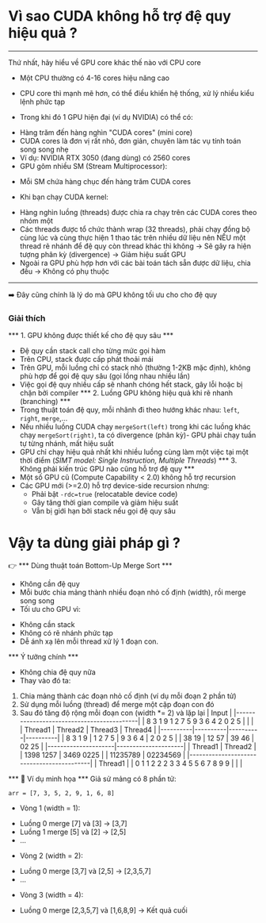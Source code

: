 # Vì sao CUDA không hỗ trợ đệ quy hiệu quả ? #
***
Thứ nhất, hãy hiểu về GPU core khác thế nào với CPU core
* Một CPU thường có 4-16 cores hiệu năng cao 
 - CPU core thì mạnh mẽ hơn, có thể điều khiển hệ thống, xử lý nhiều kiểu lệnh phức tạp 
* Trong khi đó 1 GPU hiện đại (ví dụ NVIDIA) có thể có: 
 - Hàng trăm đến hàng nghìn "CUDA cores" (mini core)
 - CUDA cores là đơn vị rất nhỏ, đơn giản, chuyên làm tác vụ tính toán song song nhẹ
 - Ví dụ: NVIDIA RTX 3050 (đang dùng) có 2560 cores 
 - GPU gôm nhiều SM (Stream Multiprocessor):
  * Mỗi SM chứa hàng chục đến hàng trăm CUDA cores
 - Khi bạn chạy CUDA kernel:
  * Hàng nghìn luồng (threads) được chia ra chạy trên các CUDA cores theo nhóm một
  * Các threads được tổ chức thành wrap (32 threads), phải chạy đồng bộ cùng lúc và cùng thực hiện 1 thao tác trên nhiều dữ liệu nên NẾU một thread rẽ nhánh để đệ quy còn thread khác thì không -> Sẽ gây ra hiện tượng phân kỳ (divergence) -> Giảm hiệu suất GPU 
* Ngoài ra GPU phù hợp hơn với các bài toán tách sẵn được dữ liệu, chia đều -> Không có phụ thuộc 
***
➡️ Đây cũng chính là lý do mà GPU không tối ưu cho cho đệ quy 
### Giải thích ###
*** 1. GPU không được thiết kế cho đệ quy sâu ***
* Đệ quy cần stack call cho từng mức gọi hàm 
* Trên CPU, stack được cấp phát thoải mái 
* Trên GPU, mỗi luồng chỉ có stack nhỏ (thường 1-2KB mặc định), không phù hợp để gọi đệ quy sâu (gọi lồng nhau nhiều lần)
* Việc gọi đệ quy nhiều cấp sẽ nhanh chóng hết stack, gây lỗi hoặc bị chặn bởi compiler
*** 2. Luồng GPU không hiệu quả khi rẽ nhanh (branching) ***
* Trong thuật toán đệ quy, mỗi nhãnh đi theo hướng khác nhau: `left`, `right`, `merge`,...
* Nếu nhiều luồng CUDA chạy `mergeSort(left)` trong khi các luồng khác chạy `mergeSort(right)`, ta có divergence (phân kỳ)- GPU phải chạy tuần tự từng nhánh, mất hiệu suất
* GPU chỉ chạy hiệu quả nhất khi nhiều luồng cùng làm một việc tại một thời điểm (*SIMT model: Single Instruction, Multiple Threads*)
*** 3. Không phải kiến trúc GPU nào cũng hỗ trợ đệ quy ***
* Một số GPU cũ (Compute Capability < 2.0) không hỗ trợ recursion
* Các GPU mới (>=2.0) hỗ trợ device-side recursion nhưng: 
  - Phải bật `-rdc=true` (relocatable device code)
  - Gây tăng thời gian compile và giảm hiệu suất
  - Vẫn bị giới hạn bởi stack nếu gọi đệ quy sâu

# Vậy ta dùng giải pháp gì ? #
👉 *** Dùng thuật toán Bottom-Up Merge Sort ***
* Không cần đệ quy 
* Mỗi bước chia mảng thành nhiều đoạn nhỏ cố định (width), rồi merge song song
* Tối ưu cho GPU vì: 
 - Không cần stack
 - Không có rẽ nhánh phức tạp
 - Dễ ánh xạ lên mỗi thread xử lý 1 đoạn con.

*** Ý tưởng chính ***
* Không chia đệ quy nữa
* Thay vào đó ta: 
 1. Chia mảng thành các đoạn nhỏ cố định (ví dụ mỗi đoạn 2 phần tử)
 2. Sử dụng mỗi luồng (thread) để merge một cặp đoạn con đó 
 3. Sau đó tăng độ rộng mỗi đoạn con (width *= 2) và lặp lại
|                   Input                   |
|-------------------------------------------|
|      8 3 1 9 1 2 7 5 9 3 6 4 2 0 2 5      |
|                                           |
|  Thread1 | Thread2  | Thread3  | Thread4  |
|----------|----------|----------|----------|
| 8 3 1 9  | 1 2 7 5  | 9 3 6 4  | 2 0 2 5  |
|  38 19   |  12 57   |  39 46   |  02 25   |
|---------------------|---------------------|
|       Thread1       |        Thread2      |
|   1398       1257   |   3469       0225   |
|       11235789      |       02234569      |
|-------------------------------------------|
|                  Thread1                  |
|      0 1 1 2 2 2 3 3 4 5 5 6 7 8 9 9      |
|                                           |

*** 🧠 Ví dụ minh họa ***
Giả sử mảng có 8 phần tử: <br>
```text
arr = [7, 3, 5, 2, 9, 1, 6, 8]
``` 
* Vòng 1 (width = 1):
 - Luồng 0 merge [7] và [3] -> [3,7]
 - Luồng 1 merge [5] và [2] -> [2,5]
 - ...
* Vòng 2 (width = 2):
 - Luồng 0 merge [3,7] và [2,5] -> [2,3,5,7]
 - ...
* Vòng 3 (width = 4):
 - Luồng 0 merge [2,3,5,7] và [1,6,8,9] -> Kết quả cuối 